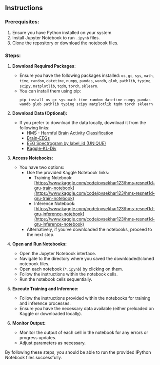 ## Instructions

### Prerequisites:
1. Ensure you have Python installed on your system.
2. Install Jupyter Notebook to run `.ipynb` files.
3. Clone the repository or download the notebook files.

### Steps:
1. **Download Required Packages:**
   - Ensure you have the following packages installed: `os`, `gc`, `sys`, `math`, `time`, `random`, `datetime`, `numpy`, `pandas`, `wandb`, `glob`, `pathlib`, `typing`, `scipy`, `matplotlib`, `tqdm`, `torch`, `sklearn`.
   - You can install them using pip:
     ```
     pip install os gc sys math time random datetime numpy pandas wandb glob pathlib typing scipy matplotlib tqdm torch sklearn
     ```

2. **Download Data (Optional):**
   - If you prefer to download the data locally, download it from the following links:
     - [HMS - Harmful Brain Activity Classification](https://www.kaggle.com/competitions/hms-harmful-brain-activity-classification/data)
     - [Brain-EEGs](https://www.kaggle.com/competitions/hms-harmful-brain-activity-classification/data)
     - [EEG Spectrogram by label_id (UNIQUE)](https://www.kaggle.com/datasets/seanbearden/eeg-spectrogram-by-lead-id-unique)
     - [Kaggle-KL-Div](https://www.kaggle.com/datasets/cdeotte/kaggle-kl-div)

3. **Access Notebooks:**
   - You have two options:
     - Use the provided Kaggle Notebook links:
       - Training Notebook: [https://www.kaggle.com/code/pvsekhar123/hms-resnet1d-gru-train-notebook](https://www.kaggle.com/code/pvsekhar123/hms-resnet1d-gru-train-notebook)
       - Inference Notebook: [https://www.kaggle.com/code/pvsekhar123/hms-resnet1d-gru-inference-notebook](https://www.kaggle.com/code/pvsekhar123/hms-resnet1d-gru-inference-notebook)
     - Alternatively, if you've downloaded the notebooks, proceed to the next step.

4. **Open and Run Notebooks:**
   - Open the Jupyter Notebook interface.
   - Navigate to the directory where you saved the downloaded/cloned notebook files.
   - Open each notebook (`*.ipynb`) by clicking on them.
   - Follow the instructions within the notebook cells.
   - Run the notebook cells sequentially.

5. **Execute Training and Inference:**
   - Follow the instructions provided within the notebooks for training and inference processes.
   - Ensure you have the necessary data available (either preloaded on Kaggle or downloaded locally).

6. **Monitor Output:**
   - Monitor the output of each cell in the notebook for any errors or progress updates.
   - Adjust parameters as necessary.

By following these steps, you should be able to run the provided IPython Notebook files successfully.
